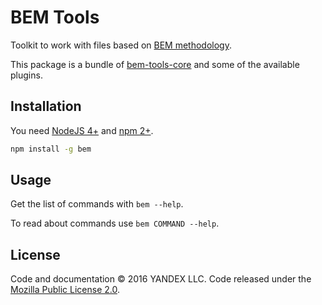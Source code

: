 # BEM Tools

Toolkit to work with files based on
[BEM methodology](https://en.bem.info/methodology/).

This package is a bundle of [bem-tools-core](https://github.com/bem-tools/bem-tools-core) and some of the available plugins.

## Installation

You need [NodeJS 4+](https://nodejs.org/) and [npm 2+](https://www.npmjs.com/).

```sh
npm install -g bem
```

## Usage

Get the list of commands with `bem --help`.

To read about commands use `bem COMMAND --help`.

## License

Code and documentation © 2016 YANDEX LLC. Code released under the
[Mozilla Public License 2.0](LICENSE.txt).
